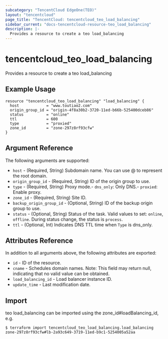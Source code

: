 ```yaml
---
subcategory: "TencentCloud EdgeOne(TEO)"
layout: "tencentcloud"
page_title: "TencentCloud: tencentcloud_teo_load_balancing"
sidebar_current: "docs-tencentcloud-resource-teo_load_balancing"
description: |-
  Provides a resource to create a teo load_balancing
---
```


# tencentcloud_teo_load_balancing

Provides a resource to create a teo load_balancing

## Example Usage

```hcl
resource "tencentcloud_teo_load_balancing" "load_balancing" {
  host            = "www.toutiao2.com"
  origin_group_id = "origin-4f8a30b2-3720-11ed-b66b-525400dceb86"
  status          = "online"
  ttl             = 600
  type            = "proxied"
  zone_id         = "zone-297z8rf93cfw"
}
```

## Argument Reference

The following arguments are supported:

* `host` - (Required, String) Subdomain name. You can use @ to represent the root domain.
* `origin_group_id` - (Required, String) ID of the origin group to use.
* `type` - (Required, String) Proxy mode.- `dns_only`: Only DNS.- `proxied`: Enable proxy.
* `zone_id` - (Required, String) Site ID.
* `backup_origin_group_id` - (Optional, String) ID of the backup origin group to use.
* `status` - (Optional, String) Status of the task. Valid values to set: `online`, `offline`. During status change, the status is `process`.
* `ttl` - (Optional, Int) Indicates DNS TTL time when `Type` is dns_only.

## Attributes Reference

In addition to all arguments above, the following attributes are exported:

* `id` - ID of the resource.
* `cname` - Schedules domain names. Note: This field may return null, indicating that no valid value can be obtained.
* `load_balancing_id` - Load balancer instance ID.
* `update_time` - Last modification date.


## Import

teo load_balancing can be imported using the zone_id#loadBalancing_id, e.g.
```
$ terraform import tencentcloud_teo_load_balancing.load_balancing zone-297z8rf93cfw#lb-2a93c649-3719-11ed-b9c1-5254005a52aa
```

